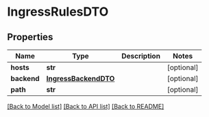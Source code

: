 # IngressRulesDTO

## Properties
Name | Type | Description | Notes
------------ | ------------- | ------------- | -------------
**hosts** | **str** |  | [optional] 
**backend** | [**IngressBackendDTO**](IngressBackendDTO.md) |  | [optional] 
**path** | **str** |  | [optional] 

[[Back to Model list]](../README.md#documentation-for-models) [[Back to API list]](../README.md#documentation-for-api-endpoints) [[Back to README]](../README.md)


